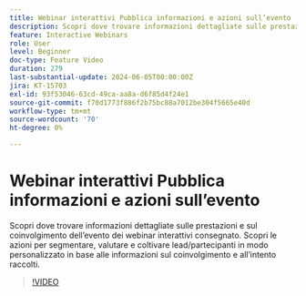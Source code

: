 ```yaml
---
title: Webinar interattivi Pubblica informazioni e azioni sull’evento
description: Scopri dove trovare informazioni dettagliate sulle prestazioni e sul coinvolgimento dell’evento dei webinar interattivi.
feature: Interactive Webinars
role: User
level: Beginner
doc-type: Feature Video
duration: 279
last-substantial-update: 2024-06-05T00:00:00Z
jira: KT-15703
exl-id: 93f53046-63cd-49ca-aa8a-d6f85d4f24e1
source-git-commit: f70d1773f886f2b75bc88a7012be304f5665e40d
workflow-type: tm+mt
source-wordcount: '70'
ht-degree: 0%

---
```


# Webinar interattivi Pubblica informazioni e azioni sull’evento

Scopri dove trovare informazioni dettagliate sulle prestazioni e sul coinvolgimento dell’evento dei webinar interattivi consegnato. Scopri le azioni per segmentare, valutare e coltivare lead/partecipanti in modo personalizzato in base alle informazioni sul coinvolgimento e all’intento raccolti.

>[!VIDEO](https://video.tv.adobe.com/v/3447856/?learn=on&captions=ita)
